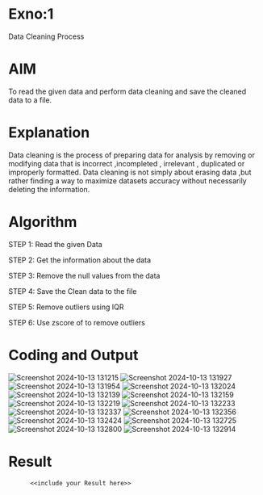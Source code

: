 # Exno:1
Data Cleaning Process

# AIM
To read the given data and perform data cleaning and save the cleaned data to a file.

# Explanation
Data cleaning is the process of preparing data for analysis by removing or modifying data that is incorrect ,incompleted , irrelevant , duplicated or improperly formatted. Data cleaning is not simply about erasing data ,but rather finding a way to maximize datasets accuracy without necessarily deleting the information.

# Algorithm
STEP 1: Read the given Data

STEP 2: Get the information about the data

STEP 3: Remove the null values from the data

STEP 4: Save the Clean data to the file

STEP 5: Remove outliers using IQR

STEP 6: Use zscore of to remove outliers

# Coding and Output
![Screenshot 2024-10-13 131215](https://github.com/user-attachments/assets/73bccced-9b05-4236-a034-f79af8abfce5)
![Screenshot 2024-10-13 131927](https://github.com/user-attachments/assets/1a2dbc8e-829d-4503-8d26-1c52cc577b85)
![Screenshot 2024-10-13 131954](https://github.com/user-attachments/assets/e612f7d1-edf3-403a-9258-73de28ffd1be)
![Screenshot 2024-10-13 132024](https://github.com/user-attachments/assets/29ba83e9-87c8-494b-beb7-ec98112819de)
![Screenshot 2024-10-13 132139](https://github.com/user-attachments/assets/445d0f53-b376-4b70-b29b-01043e97929a)
![Screenshot 2024-10-13 132159](https://github.com/user-attachments/assets/45ec2ba1-d7f7-4a73-8a15-ceb4b5d69a70)
![Screenshot 2024-10-13 132219](https://github.com/user-attachments/assets/3777b5d9-c937-4828-b837-4b7285fe6e85)
![Screenshot 2024-10-13 132233](https://github.com/user-attachments/assets/91c34683-6dff-4469-86d2-6f6b3679c588)
![Screenshot 2024-10-13 132337](https://github.com/user-attachments/assets/42c576e3-06a1-4b77-a343-92224c55c540)
![Screenshot 2024-10-13 132356](https://github.com/user-attachments/assets/5337baad-3bd3-42f8-b85a-c7fb32f46d8d)
![Screenshot 2024-10-13 132424](https://github.com/user-attachments/assets/9621115d-604f-4dcd-a403-1cca4eb302cd)
![Screenshot 2024-10-13 132725](https://github.com/user-attachments/assets/73eab77b-5dca-47e0-a1dd-df5f7cefd0d4)
![Screenshot 2024-10-13 132800](https://github.com/user-attachments/assets/d3cf09de-083f-4126-a740-0fd1def56e5a)
![Screenshot 2024-10-13 132914](https://github.com/user-attachments/assets/8d6bef46-bcf9-47ac-95cb-6db23d00bebc)


# Result
          <<include your Result here>>
